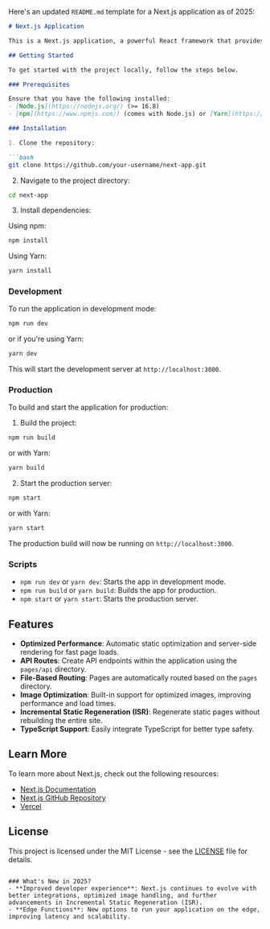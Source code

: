 Here's an updated `README.md` template for a Next.js application as of 2025:

```markdown
# Next.js Application

This is a Next.js application, a powerful React framework that provides an optimized developer experience and fast performance.

## Getting Started

To get started with the project locally, follow the steps below.

### Prerequisites

Ensure that you have the following installed:
- [Node.js](https://nodejs.org/) (>= 16.8)
- [npm](https://www.npmjs.com/) (comes with Node.js) or [Yarn](https://yarnpkg.com/) (optional)

### Installation

1. Clone the repository:

```bash
git clone https://github.com/your-username/next-app.git
```

2. Navigate to the project directory:

```bash
cd next-app
```

3. Install dependencies:

Using npm:
```bash
npm install
```

Using Yarn:
```bash
yarn install
```

### Development

To run the application in development mode:

```bash
npm run dev
```
or if you're using Yarn:
```bash
yarn dev
```

This will start the development server at `http://localhost:3000`.

### Production

To build and start the application for production:

1. Build the project:

```bash
npm run build
```
or with Yarn:
```bash
yarn build
```

2. Start the production server:

```bash
npm start
```
or with Yarn:
```bash
yarn start
```

The production build will now be running on `http://localhost:3000`.

### Scripts

- `npm run dev` or `yarn dev`: Starts the app in development mode.
- `npm run build` or `yarn build`: Builds the app for production.
- `npm start` or `yarn start`: Starts the production server.

## Features

- **Optimized Performance**: Automatic static optimization and server-side rendering for fast page loads.
- **API Routes**: Create API endpoints within the application using the `pages/api` directory.
- **File-Based Routing**: Pages are automatically routed based on the `pages` directory.
- **Image Optimization**: Built-in support for optimized images, improving performance and load times.
- **Incremental Static Regeneration (ISR)**: Regenerate static pages without rebuilding the entire site.
- **TypeScript Support**: Easily integrate TypeScript for better type safety.

## Learn More

To learn more about Next.js, check out the following resources:

- [Next.js Documentation](https://nextjs.org/docs)
- [Next.js GitHub Repository](https://github.com/vercel/next.js)
- [Vercel](https://vercel.com)

## License

This project is licensed under the MIT License - see the [LICENSE](LICENSE) file for details.
```

### What's New in 2025?
- **Improved developer experience**: Next.js continues to evolve with better integrations, optimized image handling, and further advancements in Incremental Static Regeneration (ISR).
- **Edge Functions**: New options to run your application on the edge, improving latency and scalability.
